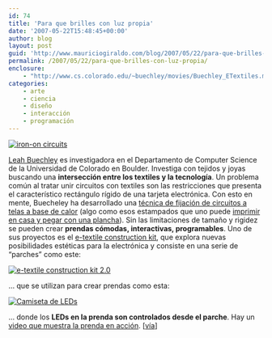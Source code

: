 ```yaml
---
id: 74
title: 'Para que brilles con luz propia'
date: '2007-05-22T15:48:45+00:00'
author: blog
layout: post
guid: 'http://www.mauriciogiraldo.com/blog/2007/05/22/para-que-brilles-con-luz-propia/'
permalink: /2007/05/22/para-que-brilles-con-luz-propia/
enclosure:
    - "http://www.cs.colorado.edu/~buechley/movies/Buechley_ETextiles.mov\n13741241\nvideo/quicktime"
categories:
    - arte
    - ciencia
    - diseño
    - interacción
    - programación
---
```


[![iron-on circuits](//www.mauriciogiraldo.com/blog/wp-content/uploads/2007/05/iron-on-circuit.jpg)](http://www.cs.colorado.edu/~buechley/engineering/fabric_PCB.html)

<font class="H2">[Leah Buechley](http://www.cs.colorado.edu/~buechley/about_me.html) es investigadora en el </font><font class="P">Departamento de Computer Science de la Universidad de Colorado en Boulder. Investiga con tejidos y joyas buscando una **intersección entre los textiles y la tecnologí­a**. Un problema común al tratar unir circuitos con textiles son las restricciones que presenta el característico rectángulo rígido de una tarjeta electrónica. Con esto en mente, Buecheley ha desarrollado una [técnica de fijación de circuitos a telas a base de calor](http://www.cs.colorado.edu/~buechley/engineering/fabric_PCB.html "fabric PCBs or iron-on circuits") (algo como esos estampados que uno puede [imprimir en casa y pegar con una plancha](http://science.howstuffworks.com/question322.htm "How does silk-screening work?")). Sin las limitaciones de tamaño y rigidez se pueden crear **prendas cómodas, interactivas, programables**. Uno de sus proyectos es el [e-textile construction kit](http://www.cs.colorado.edu/~buechley/projects/e-textile_kit/e-textile_kit2.html "e-textile construction kit version 2.0"), que explora nuevas posibilidades estéticas para la electrónica y consiste en una serie de “parches” como este: </font>

[![e-textile construction kit 2.0](//www.mauriciogiraldo.com/blog/wp-content/uploads/2007/05/e-textile-kit.jpg)](http://www.cs.colorado.edu/~buechley/projects/e-textile_kit/e-textile_kit2.html)

… que se utilizan para crear prendas como esta:

[![Camiseta de LEDs](//www.mauriciogiraldo.com/blog/wp-content/uploads/2007/05/wearable.jpg)](http://www.cs.colorado.edu/~buechley/projects/wearable/tank.html "Camiseta de LEDs por Leah Buechley")

<font class="H2">… donde los **LEDs en la prenda son controlados desde el parche**. Hay un [video que muestra la prenda en acción](http://www.cs.colorado.edu/~buechley/movies/Buechley_ETextiles.mov). \[[ví­a](http://www.we-make-money-not-art.com/archives/009509.php "we make money not art")\]</font>